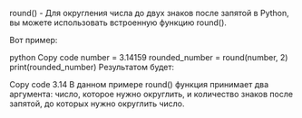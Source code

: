 round()  - Для округления числа до двух знаков после запятой в Python, вы можете использовать встроенную функцию round().

Вот пример:

python
Copy code
number = 3.14159
rounded_number = round(number, 2)
print(rounded_number)
Результатом будет:

Copy code
3.14
В данном примере round() функция принимает два аргумента: число, которое нужно округлить, и количество знаков после запятой, до которых нужно округлить число.